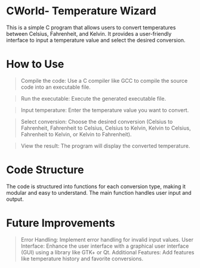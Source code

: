 # CWorld- Temperature Wizard
This is a simple C program that allows users to convert temperatures between Celsius, Fahrenheit, and Kelvin. It provides a user-friendly interface to input a temperature value and select the desired conversion.
# How to Use
>Compile the code: Use a C compiler like GCC to compile the source code into an executable file.

>Run the executable: Execute the generated executable file.

>Input temperature: Enter the temperature value you want to convert.

>Select conversion: Choose the desired conversion (Celsius to Fahrenheit, Fahrenheit to Celsius, Celsius to Kelvin, Kelvin to Celsius, Fahrenheit to Kelvin, or Kelvin to Fahrenheit).

>View the result: The program will display the converted temperature.

# Code Structure
The code is structured into functions for each conversion type, making it modular and easy to understand. The main function handles user input and output.

# Future Improvements
>Error Handling: Implement error handling for invalid input values.
>User Interface: Enhance the user interface with a graphical user interface (GUI) using a library like GTK+ or Qt.
>Additional Features: Add features like temperature history and favorite conversions.

